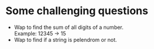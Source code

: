 # Some challenging questions

- Wap to find the sum of all digits of a number.<br>Example: 12345 -> 15
- Wap to find if a string is pelendrom or not.
